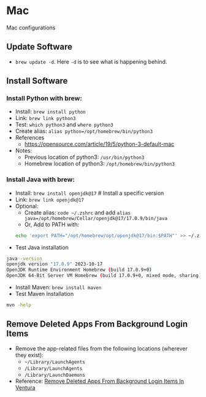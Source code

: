 # Mac
Mac configurations

## Update Software

* `brew update -d`. Here `-d` is to see what is happening behind.

## Install Software

### Install Python with brew:
 * Install: `brew install python`
 * Link: `brew link python3`
 * Test: `which python3` and `where python3`
 * Create alias: `alias python=/opt/homebrew/bin/python3`
 * References
   * https://opensource.com/article/19/5/python-3-default-mac
 * Notes:
   * Previous location of python3: `/usr/bin/python3`
   * Homebrew location of python3: `/opt/homebrew/bin/python3`

 ### Install Java with brew:
 
* Install: `brew install openjdk@17` # Install a specific version
* Link: `brew link openjdk@17`
* Optional:
  * Create alias: `code ~/.zshrc` and add `alias java=/opt/homebrew/Cellar/openjdk@17/17.0.9/bin/java`
  * Or, Add to PATH with:
  ```sh
  echo 'export PATH="/opt/homebrew/opt/openjdk@17/bin:$PATH"' >> ~/.zshrc
  ```
* Test Java installation
```sh
java -version                                                                             ✔ 
openjdk version "17.0.9" 2023-10-17
OpenJDK Runtime Environment Homebrew (build 17.0.9+0)
OpenJDK 64-Bit Server VM Homebrew (build 17.0.9+0, mixed mode, sharing)
```
* Install Maven: `brew install maven`
* Test Maven Installation
```sh
mvn -help
```

## Remove Deleted Apps From Background Login Items

* Remove the app-related files from the following locations (wherever they exist):
   * `~/Library/LaunchAgents`
   * `/Library/LaunchAgents`
   * `/Library/LaunchDaemons`
* Reference: [Remove Deleted Apps From Background Login Items In Ventura](https://droidwin.com/remove-deleted-apps-from-background-login-items-in-ventura/)
